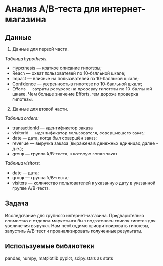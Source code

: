 # Анализ A/B-теста для интернет-магазина

## Данные

1. Данные для первой части.

*Таблица hypothesis:*

* Hypothesis — краткое описание гипотезы;
* Reach — охват пользователей по 10-балльной шкале;
* Impact — влияние на пользователей по 10-балльной шкале;
* Confidence — уверенность в гипотезе по 10-балльной шкале;
* Efforts — затраты ресурсов на проверку гипотезы по 10-балльной шкале. Чем больше значение Efforts, тем дороже проверка гипотезы.

2. Данные для второй части.

*Таблица orders:*

* transactionId — идентификатор заказа;
* visitorId — идентификатор пользователя, совершившего заказ;
* date — дата, когда был совершён заказ;
* revenue — выручка заказа (выражена в денежных единицах, далее - д.е.);
* group — группа A/B-теста, в которую попал заказ.

*Таблица visitors:*

* date — дата;
* group — группа A/B-теста;
* visitors — количество пользователей в указанную дату в указанной группе A/B-теста.


## Задача

Исследование для крупного интернет-магазина. Предварительно совместно с отделом маркетинга был подготовлен список гипотез для увеличения выручки.
Нам необходимо приоритизировать гипотезы, запустить A/B-тест и проанализировать полученные результаты.

## Используемые библиотеки

pandas, numpy, matplotlib.pyplot, scipy.stats as stats


